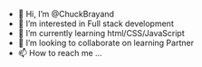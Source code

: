 - 👋 Hi, I’m @ChuckBrayand
- 👀 I’m interested in Full stack development 
- 🌱 I’m currently learning html/CSS/JavaScript 
- 💞️ I’m looking to collaborate on learning Partner 
- 📫 How to reach me ...

<!---
ChuckBrayand/ChuckBrayand is a ✨ special ✨ repository because its `README.md` (this file) appears on your GitHub profile.
You can click the Preview link to take a look at your changes.
--->
